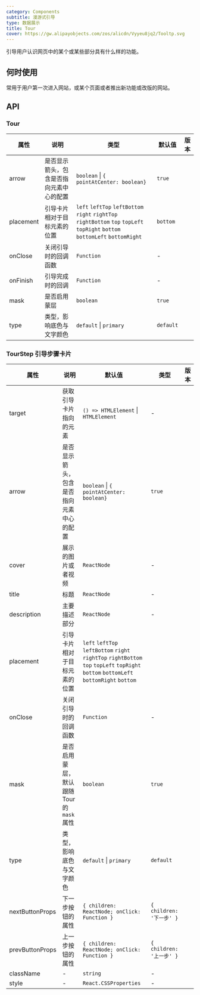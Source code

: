 ```yaml
---
category: Components
subtitle: 漫游式引导
type: 数据展示
title: Tour
cover: https://gw.alipayobjects.com/zos/alicdn/Vyyeu8jq2/Tooltp.svg
---
```


引导用户认识网页中的某个或某些部分具有什么样的功能。

## 何时使用

常用于用户第一次进入网站，或某个页面或者推出新功能或改版的网站。

## API

### Tour

| 属性 | 说明 | 类型 | 默认值 | 版本 |
| --- | --- | --- | --- | --- |
| arrow | 是否显示箭头，包含是否指向元素中心的配置 | `boolean` \| `{ pointAtCenter: boolean}` | `true` |  |
| placement | 引导卡片相对于目标元素的位置 | `left` `leftTop` `leftBottom` `right` `rightTop` `rightBottom` `top` `topLeft` `topRight` `bottom` `bottomLeft` `bottomRight` | `bottom` |  |
| onClose | 关闭引导时的回调函数 | `Function` | - |  |
| onFinish | 引导完成时的回调 | `Function` | - |  |
| mask | 是否启用蒙层 | `boolean` | `true` |  |
| type | 类型，影响底色与文字颜色 | `default` \| `primary` | `default` |  |

### TourStep 引导步骤卡片

| 属性 | 说明 | 默认值 | 类型 | 版本 |
| --- | --- | --- | --- | --- |
| target | 获取引导卡片指向的元素 | `() => HTMLElement` \| `HTMLElement` | - |  |
| arrow | 是否显示箭头，包含是否指向元素中心的配置 | `boolean` \| `{ pointAtCenter: boolean}` | `true` |  |
| cover | 展示的图片或者视频 | `ReactNode` | - |  |
| title | 标题 | `ReactNode` | - |  |
| description | 主要描述部分 | `ReactNode` | - |  |
| placement | 引导卡片相对于目标元素的位置 | `left` `leftTop` `leftBottom` `right` `rightTop` `rightBottom` `top` `topLeft` `topRight` `bottom` `bottomLeft` `bottomRight` `bottom` |  |
| onClose | 关闭引导时的回调函数 | `Function` | - |  |
| mask | 是否启用蒙层，默认跟随 Tour 的 `mask` 属性 | `boolean` | `true` |  |
| type | 类型，影响底色与文字颜色 | `default` \| `primary` | `default` |  |
| nextButtonProps | 下一步按钮的属性 | `{ children: ReactNode; onClick: Function }` | `{ children: '下一步' }` |  |
| prevButtonProps | 上一步按钮的属性 | `{ children: ReactNode; onClick: Function }` | `{ children: '上一步' }` |  |
| className | - | `string` | - |  |
| style | - | `React.CSSProperties` | - |  |
